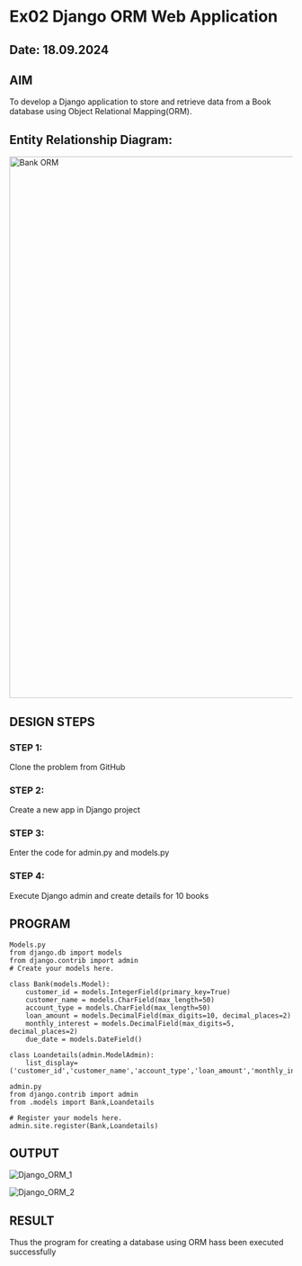 # Ex02 Django ORM Web Application
## Date: 18.09.2024

## AIM
To develop a Django application to store and retrieve data from a Book database using Object Relational Mapping(ORM).

## Entity Relationship Diagram:

<img width="963" alt="Bank ORM" src="https://github.com/user-attachments/assets/87b846e0-18df-406d-a276-21a83fe6da4d">

## DESIGN STEPS

### STEP 1:
Clone the problem from GitHub

### STEP 2:
Create a new app in Django project

### STEP 3:
Enter the code for admin.py and models.py

### STEP 4:
Execute Django admin and create details for 10 books

## PROGRAM

```
Models.py 
from django.db import models
from django.contrib import admin
# Create your models here.

class Bank(models.Model):
    customer_id = models.IntegerField(primary_key=True)
    customer_name = models.CharField(max_length=50)
    account_type = models.CharField(max_length=50)
    loan_amount = models.DecimalField(max_digits=10, decimal_places=2)  
    monthly_interest = models.DecimalField(max_digits=5, decimal_places=2)  
    due_date = models.DateField()

class Loandetails(admin.ModelAdmin):
    list_display= ('customer_id','customer_name','account_type','loan_amount','monthly_interest','due_date')

admin.py 
from django.contrib import admin
from .models import Bank,Loandetails

# Register your models here.
admin.site.register(Bank,Loandetails)
```

## OUTPUT
![Django_ORM_1](https://github.com/user-attachments/assets/6e8d9b9d-3fd2-4b4c-aa54-e49697245b10)

![Django_ORM_2](https://github.com/user-attachments/assets/5ff21531-0c62-4dab-9290-508af962d872)


## RESULT
Thus the program for creating a database using ORM hass been executed successfully
